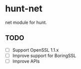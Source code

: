 # hunt-net
net module for hunt.

## TODO
- [ ] Support OpenSSL 1.1.x
- [ ] Improve support for BoringSSL
- [ ] Improve APIs
